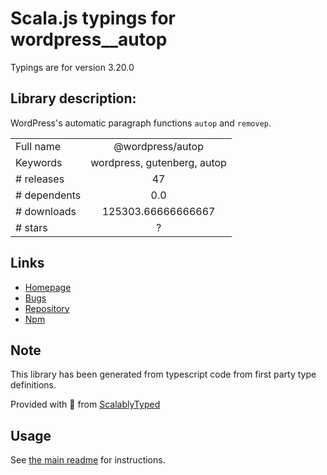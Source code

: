 
# Scala.js typings for wordpress__autop

Typings are for version 3.20.0

## Library description:
WordPress's automatic paragraph functions `autop` and `removep`.

|                    |                 |
| ------------------ | :-------------: |
| Full name          | @wordpress/autop |
| Keywords           | wordpress, gutenberg, autop |
| # releases         | 47 |
| # dependents       | 0.0 |
| # downloads        | 125303.66666666667 |
| # stars            | ? |

## Links
- [Homepage](https://github.com/WordPress/gutenberg/tree/HEAD/packages/autop/README.md)
- [Bugs](https://github.com/WordPress/gutenberg/issues)
- [Repository](https://github.com/WordPress/gutenberg)
- [Npm](https://www.npmjs.com/package/%40wordpress%2Fautop)
    


## Note
This library has been generated from typescript code from first party type definitions.

Provided with :purple_heart: from [ScalablyTyped](https://github.com/oyvindberg/ScalablyTyped)

## Usage
See [the main readme](../../readme.md) for instructions.


